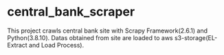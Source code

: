 # central_bank_scraper
This project crawls central bank site with Scrapy Framework(2.6.1) and Python(3.8.10).
Datas obtained from site are loaded to aws s3-storage(EL-Extract and Load Process).
